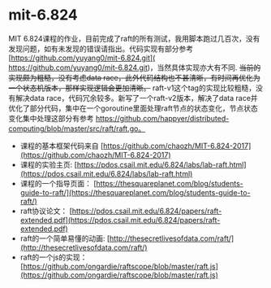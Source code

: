 # mit-6.824
MIT 6.824课程的作业，目前完成了raft的所有测试，我用脚本跑过几百次，没有发现问题，如有未发现的错误请指出。代码实现有部分参考[https://github.com/yuyang0/mit-6.824.git](	https://github.com/yuyang0/mit-6.824.git)，当然具体实现亦大有不同. ~~当前的实现颇为粗糙，没有考虑data race，此外代码结构也不甚清晰，有时间再优化为一个状态机版本，那样实现逻辑会更加清晰。~~ raft-v1这个tag的实现比较粗糙，没有解决data race，代码冗余较多。新写了一个raft-v2版本，解决了data race并优化了部分代码，集中在一个goroutine里面处理raft节点的状态变化，节点状态变化集中处理这部分有参考 https://github.com/happyer/distributed-computing/blob/master/src/raft/raft.go。
- 课程的基本框架代码来自 [https://github.com/chaozh/MIT-6.824-2017](https://github.com/chaozh/MIT-6.824-2017)
- 课程的实验主页: [https://pdos.csail.mit.edu/6.824/labs/lab-raft.html](https://pdos.csail.mit.edu/6.824/labs/lab-raft.html)
- 课程的一个指导页面： [https://thesquareplanet.com/blog/students-guide-to-raft/](https://thesquareplanet.com/blog/students-guide-to-raft/)
- raft协议论文： [https://pdos.csail.mit.edu/6.824/papers/raft-extended.pdf](https://pdos.csail.mit.edu/6.824/papers/raft-extended.pdf)
- raft的一个简单易懂的动画: [http://thesecretlivesofdata.com/raft/](http://thesecretlivesofdata.com/raft/)
- raft的一个js的实现：[https://github.com/ongardie/raftscope/blob/master/raft.js](https://github.com/ongardie/raftscope/blob/master/raft.js)
